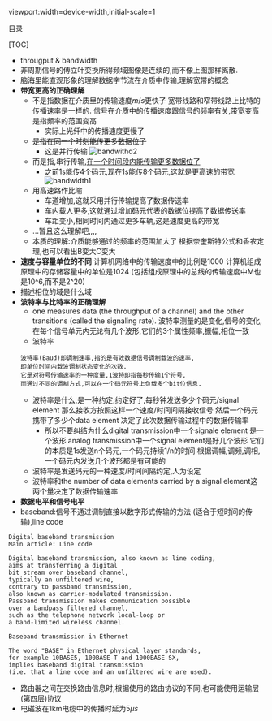 viewport:width=device-width,initial-scale=1

目录

[TOC]

+ througput & bandwidth
+ 非周期信号的傅立叶变换所得频域图像是连续的,而不像上图那样离散.
+ 脑海里能直观形象的理解数据字节流在介质中传输,理解宽带的概念
+ **带宽更高的正确理解**
	- ~~不是指数据在介质里的传输速度$m/s$更快了~~
	宽带线路和窄带线路上比特的传播速率是一样的.
	信号在介质中的传播速度跟信号的频率有关,带宽变高是指频率的范围变高
		+ 实际上光纤中的传播速度更慢了
	- ~~是指在同一个时刻能传更多数据位了~~
		+ 这是并行传输
		![bandwithd2][1]
	- 而是指,串行传输,<u>在一个时间段内能传输更多数据位了</u>
		+ 之前1s能传4个码元,现在1s能传8个码元,这就是更高速的带宽
	![bandwidth1][0]		
	- 用高速路作比喻
		+ 车道增加,这就采用并行传输提高了数据传送率
		+ 车内载人更多,这就通过增加码元代表的数据位提高了数据传送率
		+ 车距变小,相同时间内通过更多车辆,这是速度更高的带宽
	- ...暂且这么理解吧,,,,
	- 本质的理解:介质能够通过的频率的范围加大了
	根据奈奎斯特公式和香农定理,也可以看出B变大C变大
+ **速度与容量单位的不同**
计算机网络中的传输速度中的比例是1000
计算机组成原理中的存储容量中的单位是1024
(包括组成原理中的总线的传输速度中M也是10^6,而不是2^20)
+ 描述相位的域是什么域
+ **波特率与比特率的正确理解**
	- one measures data (the throughput of a channel) and the other transitions (called the signaling rate).
	波特率测量的是变化,信号的变化,在每个信号单元内无论有几个波形,它们的3个属性频率,振幅,相位一致
	- 波特率
	```
	波特率(Baud)即调制速率,指的是有效数据信号调制载波的速率,
	即单位时间内载波调制状态变化的次数.
	它是对符号传输速率的一种度量,1波特即指每秒传输1个符号,
	而通过不同的调制方式,可以在一个码元符号上负载多个bit位信息.
	```
	- 波特率是什么,是一种约定,约定好了,每秒钟发送多少个码元/signal element
	那么接收方按照这样一个速度/时间间隔接收信号
	然后一个码元携带了多少个data element 
	决定了此次数据传输过程中的数据传输率
		+ 所以不要纠结为什么digital transmission中一个signale element 是一个波形
		analog transmission中一个signal element是好几个波形
		它们的本质是1s发送n个码元,一个码元持续1/n的时间
		根据调幅,调频,调相,一个码元内发送几个波形都是有可能的
	- 波特率是发送码元的一种速度/时间间隔约定,人为设定
	- 波特率和the number of data elements carried by a signal element这两个量决定了数据传输速率
+ **数据电平和信号电平**
+ baseband:信号不通过调制直接以数字形式传输的方法 (适合于短时间的传输),line code
```
Digital baseband transmission
Main article: Line code

Digital baseband transmission, also known as line coding,
aims at transferring a digital
bit stream over baseband channel, 
typically an unfiltered wire, 
contrary to passband transmission,
also known as carrier-modulated transmission.
Passband transmission makes communication possible 
over a bandpass filtered channel, 
such as the telephone network local-loop or 
a band-limited wireless channel.

Baseband transmission in Ethernet

The word "BASE" in Ethernet physical layer standards, 
for example 10BASE5, 100BASE-T and 1000BASE-SX, 
implies baseband digital transmission 
(i.e. that a line code and an unfiltered wire are used).
```
+ 路由器之间在交换路由信息时,根据使用的路由协议的不同,也可能使用运输层(第四层)协议
+ 电磁波在1km电缆中的传播时延为5$\mu s$

[0]:http://cjhgo.sinaapp.com/CS/ComputerNetwork/images/bandwidth1.gif
[1]:http://cjhgo.sinaapp.com/CS/ComputerNetwork/images/bandwidth2.gif